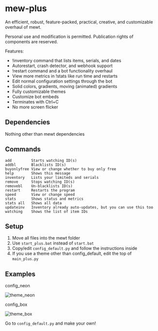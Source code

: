 # mew-plus
An efficient, robust, feature-packed, practical, creative, and customizable overhaul of mewt.

Personal use and modification is permitted. Publication rights of components are reserved.

Features:
- !inventory command that lists items, serials, and dates
- Autorestart, crash detector, and webhook support
- !restart command and a bot functionality overhaul
- View more metrics in !stats like run time and restarts
- Edit normal configuration settings through the bot 
- Solid colors, gradients, moving (animated) gradients
- Fully customizable themes
- Customize bot embeds
- Terminates with Ctrl+C
- No more screen flicker

## Dependencies
Nothing other than mewt dependencies

## Commands
```
add         Starts watching ID(s)
addbl       Blacklists ID(s)
buyonlyfree View or change whether to buy only free
help        Shows this message
inventory   Lists your limiteds and serials
remove      Stops watching ID(s)
removebl    Un-blacklists ID(s)
restart     Restarts the program
speed       View or change speed
stats       Shows status and metrics
stats all   Shows all data
updateinv   Inventory already auto-updates, but you can use this too
watching    Shows the list of item IDs
```

## Setup
1. Move all files into the mewt folder
2. Use `start_plus.bat` instead of `start.bat`
3. Copy/edit `config_default.py` and follow the instructions inside
4. If you use a theme other than config_default, edit the top of `main_plus.py`

## Examples

config_neon

![theme_neon](https://i.imgur.com/nrLZ0Fp.png)

config_box

![theme_box](https://i.imgur.com/XqcBXeL.png)

Go to `config_default.py` and make your own!

